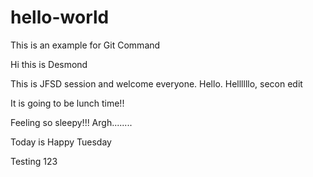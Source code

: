 # hello-world
This is an example for Git Command

Hi this is Desmond

This is JFSD session and welcome everyone. Hello. Hellllllo, secon edit

It is going to be lunch time!!

Feeling so sleepy!!! Argh........

Today is Happy Tuesday

Testing 123